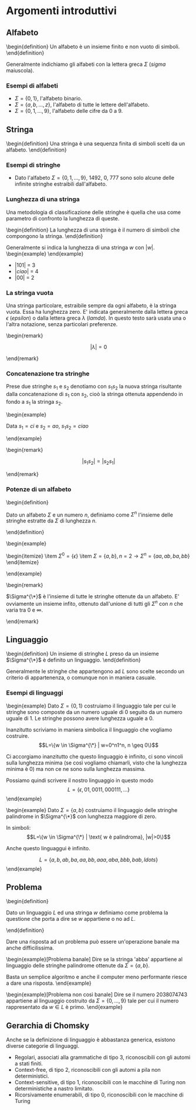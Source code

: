 # Argomenti introduttivi

## Alfabeto

\begin{definition}
Un alfabeto è un insieme finito e non vuoto di simboli.
\end{definition}

Generalmente indichiamo gli alfabeti con la lettera greca $\Sigma$ (*sigma* maiuscola).

### Esempi di alfabeti

* $\Sigma = \{0,1\}$, l'alfabeto binario.
* $\Sigma = \{a,b,\ldots,z\}$, l'alfabeto di tutte le lettere dell'alfabeto.
* $\Sigma = \{0,1,\ldots,9\}$, l'alfabeto delle cifre da 0 a 9.

## Stringa

\begin{definition}
Una stringa è una sequenza finita di simboli scelti da un alfabeto.
\end{definition}

### Esempi di stringhe

* Dato l'alfabeto $\Sigma = \{0,1,\ldots,9\}$, $1492$, $0$, $777$ sono solo alcune delle infinite stringhe estraibili dall'alfabeto.

### Lunghezza di una stringa

Una metodologia di classificazione delle stringhe è quella che usa come parametro di confronto la lunghezza di queste.

\begin{definition}
La lunghezza di una stringa è il numero di simboli che compongono la stringa.
\end{definition}

Generalmente si indica la lunghezza di una stringa $w$ con $|w|$.
\begin{example}
\end{example}

* $|101|$ = 3
* $|ciao|$ = 4
* $|00|$ = 2

### La stringa vuota

Una stringa particolare, estraibile sempre da ogni alfabeto, è la stringa vuota. Essa ha lunghezza zero. E' indicata generalmente dalla lettera greca $\epsilon$ (*epsilon*) o dalla lettera greca $\lambda$ (*lamda*). In questo testo sarà usata una o l'altra notazione, senza particolari preferenze.

\begin{remark}

$$|\lambda|=0$$

\end{remark}

### Concatenazione tra stringhe

Prese due stringhe $s_1$ e $s_2$ denotiamo con $s_1s_2$ la nuova stringa risultante dalla concatenazione di $s_1$ con $s_2$, cioò la stringa ottenuta appendendo in fondo a $s_1$ la stringa $s_2$.

\begin{example}

Data $s_1=ci$ e $s_2=ao$, $s_1s_2=ciao$

\end{example}

\begin{remark}

$$|s_1s_2|=|s_2s_1|$$

\end{remark}
 
### Potenze di un alfabeto

\begin{definition}

Dato un alfabeto $\Sigma$ e un numero $n$, definiamo come $\Sigma^n$ l'insieme delle stringhe estratte da $\Sigma$ di lunghezza $n$.

\end{definition}

\begin{example}

\begin{itemize}
\item $\Sigma^0 = \{\epsilon\}$
\item $\Sigma = \{a,b\}, n=2 \rightarrow \Sigma^n = \{aa,ab,ba,bb\}$
\end{itemize}

\end{example}

\begin{remark}

$\Sigma^{\*}$ è l'insieme di tutte le stringhe ottenute da un alfabeto. E' ovviamente un insieme infito, ottenuto dall'unione di tutti gli $\Sigma^n$ con $n$ che varia tra $0$ e $\infty$.

\end{remark}

## Linguaggio

\begin{definition}
Un insieme di stringhe $L$ preso da un insieme $\Sigma^{\*}$ è definito un linguaggio.
\end{definition}

Generalmente le stringhe che appartengono ad $L$ sono scelte secondo un criterio di appartenenza, o comunque non in maniera casuale.

### Esempi di linguaggi

\begin{example}
Dato $\Sigma=\{0,1\}$ costruiamo il linguaggio tale per cui le stringhe sono composte da un numero uguale di 0 seguito da un numero uguale di 1. Le stringhe possono avere lunghezza uguale a 0.

Inanzitutto scriviamo in maniera simbolica il linguaggio che vogliamo costruire.
$$L=\{w \in \Sigma^{\*} | w=0^n1^n, n \geq 0\}$$

Ci accorgiamo inanzitutto che questo linguaggio è infinito, ci sono vincoli sulla lunghezza minima (se così vogliamo chiamarli, visto che la lunghezza minima è 0) ma non ce ne sono sulla lunghezza massima.

Possiamo quindi scrivere il nostro linguaggio in questo modo
$$L=\{\epsilon, 01, 0011, 000111, \ldots\}$$
\end{example}

\begin{example}
Dato $\Sigma=\{a,b\}$ costruiamo il linguaggio delle stringhe palindrome in $\Sigma^{\*}$ con lunghezza maggiore di zero.

In simboli:
$$L=\{w \in \Sigma^{\*} | \text{ w è palindroma}, |w|>0\}$$

Anche questo linguaggui è infinito.

$$L=\{a, b, ab, ba, aa, bb, aaa, aba, bbb, bab, ldots\}$$
\end{example}

## Problema

\begin{definition}

Dato un linguaggio $L$ ed una stringa $w$ definiamo come problema la questione che porta a dire se $w$ appartiene o no ad $L$.

\end{definition}

Dare una risposta ad un problema può essere un'operazione banale ma anche difficilissima.

\begin{example}[Problema banale]
Dire se la stringa 'abba' appartiene al linguaggio delle stringhe palindrome ottenute da $\Sigma=\{a,b\}$.

Basta un semplice algoritmo e anche il computer meno performante riesce a dare una risposta.
\end{example}

\begin{example}[Problema non così banale]
Dire se il numero 2038074743 appartiene al linguaggio costruito da $\Sigma=\{0,\ldots,9\}$ tale per cui il numero rappresentato da $w \in L$ è primo.
\end{example}

## Gerarchia di Chomsky

Anche se la definizione di linguaggio è abbastanza generica, esistono diverse categorie di linguaggi.

* Regolari, associati alla grammatiche di tipo 3, riconoscibili con gli automi a stati finiti.
* Context-free, di tipo 2, riconoscibili con gli automi a pila non deterministici.
* Context-sensitive, di tipo 1, riconoscibili con le macchine di Turing non deterministiche a nastro limitato.
* Ricorsivamente enumerabili, di tipo 0, riconoscibili con le macchine di Turing

